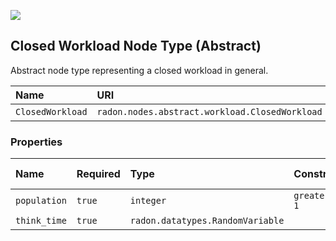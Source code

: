 ![](https://img.shields.io/badge/Status:-RELEASED-green)

## Closed Workload Node Type (Abstract)

Abstract node type representing a closed workload in general.

| Name | URI | Version | Derived From |
|:---- |:--- |:------- |:------------ |
| `ClosedWorkload` | `radon.nodes.abstract.workload.ClosedWorkload` | 1.0.0 | `radon.nodes.abstract.Workload` |

### Properties

| Name | Required | Type | Constraint | Default Value | Description |
|:---- |:-------- |:---- |:---------- |:------------- |:----------- |
| `population` | `true` | `integer` | `greater_or_equal: 1` | 1 | Population |
| `think_time` | `true` | `radon.datatypes.RandomVariable` |   |   | Think time |
